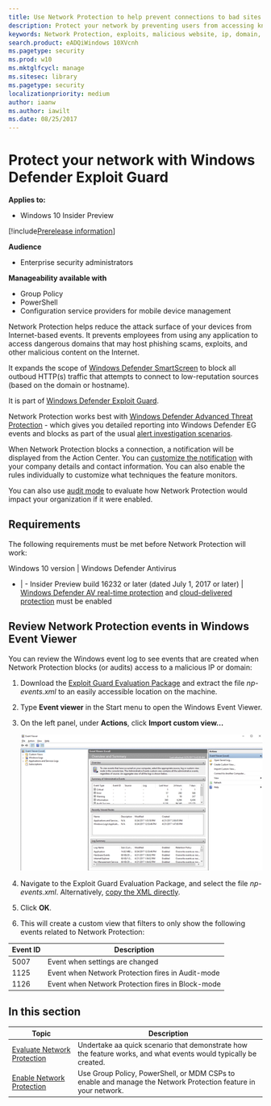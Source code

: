 ```yaml
---
title: Use Network Protection to help prevent connections to bad sites
description: Protect your network by preventing users from accessing known malicious and suspicious network addresses
keywords: Network Protection, exploits, malicious website, ip, domain, domains
search.product: eADQiWindows 10XVcnh
ms.pagetype: security
ms.prod: w10
ms.mktglfcycl: manage
ms.sitesec: library
ms.pagetype: security
localizationpriority: medium
author: iaanw
ms.author: iawilt
ms.date: 08/25/2017
---
```




# Protect your network with Windows Defender Exploit Guard

**Applies to:**

- Windows 10 Insider Preview

[!include[Prerelease information](prerelease.md)]

**Audience**

- Enterprise security administrators


**Manageability available with**

- Group Policy
- PowerShell
- Configuration service providers for mobile device management


Network Protection helps reduce the attack surface of your devices from Internet-based events. It prevents employees from using any application to access dangerous domains that may host phishing scams, exploits, and other malicious content on the Internet. 

It expands the scope of [Windows Defender SmartScreen](../windows-defender-smartscreen/windows-defender-smartscreen-overview.md) to block all outboud HTTP(s) traffic that attempts to connect to low-reputation sources (based on the domain or hostname).

It is part of [Windows Defender Exploit Guard](windows-defender-exploit-guard.md).

Network Protection works best with [Windows Defender Advanced Threat Protection](../windows-defender-atp/windows-defender-advanced-threat-protection.md) - which gives you detailed reporting into Windows Defender EG events and blocks as part of the usual [alert investigation scenarios](../windows-defender-atp/investigate-alerts-windows-defender-advanced-threat-protection.md).

When Network Protection blocks a connection, a notification will be displayed from the Action Center. You can [customize the notification](customize-attack-surface-reduction.md#customize-the-notification) with your company details and contact information. You can also enable the rules individually to customize what techniques the feature monitors.

You can also use [audit mode](audit-windows-defender-exploit-guard.md) to evaluate how Network Protection would impact your organization if it were enabled.



## Requirements

The following requirements must be met before Network Protection will work:

Windows 10 version | Windows Defender Antivirus
- | -
Insider Preview build 16232 or later (dated July 1, 2017 or later) | [Windows Defender AV real-time protection](../windows-defender-antivirus/configure-real-time-protection-windows-defender-antivirus.md) and [cloud-delivered protection](../windows-defender-antivirus/enable-cloud-protection-windows-defender-antivirus.md) must be enabled


## Review Network Protection events in Windows Event Viewer


You can review the Windows event log to see events that are created when Network Protection blocks (or audits) access to a malicious IP or domain:

1. Download the [Exploit Guard Evaluation Package](https://aka.ms/mp7z2w) and extract the file *np-events.xml* to an easily accessible location on the machine.

1. Type **Event viewer** in the Start menu to open the Windows Event Viewer.

2. On the left panel, under **Actions**, click **Import custom view...**

    ![](images/events-import.gif)

3. Navigate to the Exploit Guard Evaluation Package, and select the file *np-events.xml*. Alternatively, [copy the XML directly](event-views-exploit-guard.md).

4. Click **OK**.

5. This will create a custom view that filters to only show the following events related to Network Protection:

 Event ID | Description
-|-
5007 | Event when settings are changed
1125 | Event when Network Protection fires in Audit-mode 
1126 | Event when Network Protection fires in Block-mode 




 ## In this section

Topic | Description 
---|---
[Evaluate Network Protection](evaluate-network-protection.md) | Undertake aa quick scenario that demonstrate how the feature works, and what events would typically be created.
[Enable Network Protection](enable-network-protection.md) | Use Group Policy, PowerShell, or MDM CSPs to enable and manage the Network Protection feature in your network.